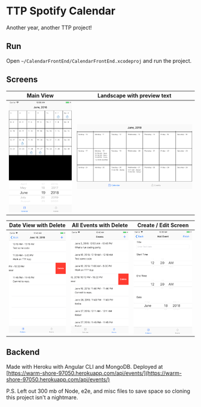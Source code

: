 # TTP Spotify Calendar

Another year, another TTP project!

## Run

Open `~/CalendarFrontEnd/CalendarFrontEnd.xcodeproj` and run the project.

## Screens

Main View | Landscape with preview text
--- | ---
![Main Screen](images/main.png) | ![Main Screen Flipped](images/mainflipped.png)

Date View with Delete | All Events with Delete | Create / Edit Screen
--- | --- | ---
![Date Screen](images/date.png) | ![All Events](images/allevents.png) | ![Create Screen](images/addeditscreen.png)

## Backend

Made with Heroku with Angular CLI and MongoDB. Deployed at [https://warm-shore-97050.herokuapp.com/api/events/](https://warm-shore-97050.herokuapp.com/api/events/)

P.S. Left out 300 mb of Node, e2e, and misc files to save space so cloning this project isn't a nightmare. 